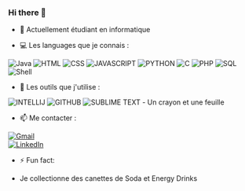 ### Hi there 👋

- 🔭 Actuellement étudiant en informatique
  
- 💻 Les languages que je connais :  
  
![Java](https://img.shields.io/badge/-JAVA-b07219?style=for-the-badge&logo=java&logoColor=black)
![HTML](https://img.shields.io/badge/-HTML-e34c26?style=for-the-badge&logo=html&logoColor=white)
![CSS](https://img.shields.io/badge/-CSS-563d7c?style=for-the-badge&logo=css&logoColor=white)
![JAVASCRIPT](https://img.shields.io/badge/-JAVASCRIPT-f1e05a?style=for-the-badge&logo=javascript&logoColor=white)
![PYTHON](https://img.shields.io/badge/-PYTHON-3572A5?style=for-the-badge&logo=python&logoColor=white)
![C](https://img.shields.io/badge/-C-555555?style=for-the-badge&logo=c&logoColor=white)
![PHP](https://img.shields.io/badge/-PHP-4F5D95?style=for-the-badge&logo=php&logoColor=white)
![SQL](https://img.shields.io/badge/-SQL-4F5D95?style=for-the-badge&logo=sql&logoColor=white)
![Shell](https://img.shields.io/badge/-SHELL-89e051?style=for-the-badge&logo=shell&logoColor=white)
  
- 🔧 Les outils que j'utilise :  
  
![INTELLIJ](https://img.shields.io/badge/-INTELLIJ-167dff?style=for-the-badge&logo=intellijidea&logoColor=white)
![GITHUB](https://img.shields.io/badge/-GITHUB-f5f5f5?style=for-the-badge&logo=github&logoColor=white)
![SUBLIME TEXT](https://img.shields.io/badge/-SUBLIMETEXT-f5f5f5?style=for-the-badge&logo=sublimetext&logoColor=white)
    - Un crayon et une feuille
  
- 📫 Me contacter :  
  
[![Gmail](https://img.shields.io/badge/-GMAIL-D14C2C?style=for-the-badge&logo=gmail&logoColor=white)](mailto:EliottBarbetPro@gmail.com)  
[![LinkedIn](https://img.shields.io/badge/-LINKEDIN-1188C6?style=for-the-badge&logo=linkedin&logoColor=white)](https://www.linkedin.com/in/eliott-barbet-306530197/)
  
- ⚡ Fun fact: 
  
- Je collectionne des canettes de Soda et Energy Drinks
